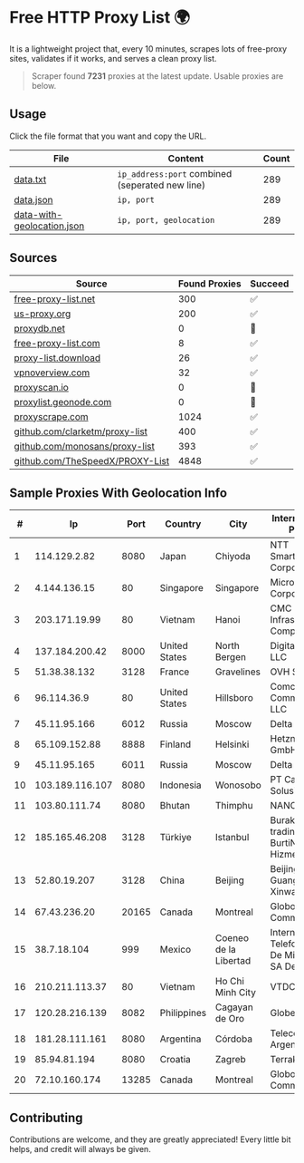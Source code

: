 
# Free HTTP Proxy List 🌍

It is a lightweight project that, every 10 minutes, scrapes lots of free-proxy sites, validates if it works, and serves a clean proxy list.


> Scraper found **7231** proxies at the latest update. Usable proxies are below.

## Usage

Click the file format that you want and copy the URL.


|File|Content|Count|
|----|-------|-----|
|[data.txt](https://raw.githubusercontent.com/themiralay/Proxy-List-World/master/data.txt)|`ip_address:port` combined (seperated new line)|289|
|[data.json](https://raw.githubusercontent.com/themiralay/Proxy-List-World/master/data.json)|`ip, port`|289|
|[data-with-geolocation.json](https://raw.githubusercontent.com/themiralay/Proxy-List-World/master/data-with-geolocation.json)|`ip, port, geolocation`|289|

## Sources

|Source|Found Proxies|Succeed|
|------|-------------|-------|
|[free-proxy-list.net](https://free-proxy-list.net)|300|✅|
|[us-proxy.org](https://www.us-proxy.org)|200|✅|
|[proxydb.net](http://proxydb.net)|0|🚫|
|[free-proxy-list.com](https://free-proxy-list.com/?page=&port=&type%5B%5D=http&type%5B%5D=https&up_time=0&search=Search)|8|✅|
|[proxy-list.download](https://www.proxy-list.download/HTTP)|26|✅|
|[vpnoverview.com](https://vpnoverview.com/privacy/anonymous-browsing/free-proxy-servers)|32|✅|
|[proxyscan.io](https://www.proxyscan.io)|0|🚫|
|[proxylist.geonode.com](https://proxylist.geonode.com/api/proxy-list?limit=300&page=1&sort_by=lastChecked&sort_type=desc&protocols=http,https)|0|🚫|
|[proxyscrape.com](https://api.proxyscrape.com/v2/?request=displayproxies&protocol=http&timeout=10000&country=all&ssl=all&anonymity=all)|1024|✅|
|[github.com/clarketm/proxy-list](https://raw.githubusercontent.com/clarketm/proxy-list/master/proxy-list-raw.txt)|400|✅|
|[github.com/monosans/proxy-list](https://raw.githubusercontent.com/monosans/proxy-list/main/proxies/http.txt)|393|✅|
|[github.com/TheSpeedX/PROXY-List](https://raw.githubusercontent.com/TheSpeedX/PROXY-List/master/http.txt)|4848|✅|


## Sample Proxies With Geolocation Info

|#|Ip|Port|Country|City|Internet Service Provider|
|-|--|----|-------|----|-------------------------|
|1|114.129.2.82|8080|Japan|Chiyoda|NTT SmartConnect Corporation|
|2|4.144.136.15|80|Singapore|Singapore|Microsoft Corporation|
|3|203.171.19.99|80|Vietnam|Hanoi|CMC Telecom Infrastructure Company|
|4|137.184.200.42|8000|United States|North Bergen|DigitalOcean, LLC|
|5|51.38.38.132|3128|France|Gravelines|OVH SAS|
|6|96.114.36.9|80|United States|Hillsboro|Comcast Cable Communications, LLC|
|7|45.11.95.166|6012|Russia|Moscow|Delta Ltd|
|8|65.109.152.88|8888|Finland|Helsinki|Hetzner Online GmbH|
|9|45.11.95.165|6011|Russia|Moscow|Delta Ltd|
|10|103.189.116.107|8080|Indonesia|Wonosobo|PT Callysta Total Solusindo|
|11|103.80.111.74|8080|Bhutan|Thimphu|NANO|
|12|185.165.46.208|3128|Türkiye|Istanbul|Burak Buylu trading as BurtiNET Internet Hizmetleri|
|13|52.80.19.207|3128|China|Beijing|Beijing Guanghuan Xinwang Digital|
|14|67.43.236.20|20165|Canada|Montreal|GloboTech Communications|
|15|38.7.18.104|999|Mexico|Coeneo de la Libertad|Internet Telefonia Y TV De Michoacan SA De CV|
|16|210.211.113.37|80|Vietnam|Ho Chi Minh City|VTDC|
|17|120.28.216.139|8082|Philippines|Cagayan de Oro|Globe Telecom|
|18|181.28.111.161|8080|Argentina|Córdoba|Telecom Argentina S.A|
|19|85.94.81.194|8080|Croatia|Zagreb|Terrakom d.o.o.|
|20|72.10.160.174|13285|Canada|Montreal|GloboTech Communications|



## Contributing

Contributions are welcome, and they are greatly appreciated! Every
little bit helps, and credit will always be given.

